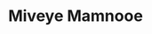 ---
layout: post
layout: main
title:  Miveye Mamnooe
categories: [ehsan_khajeh_amiri]
file: /assets/music/ehsan_khajeh_amiri.mp3
---